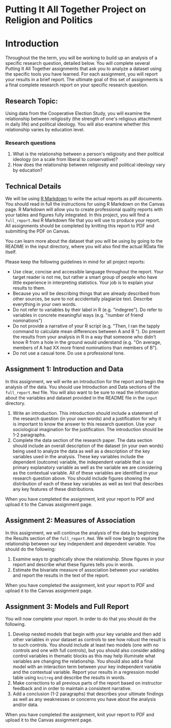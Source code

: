 # Putting It All Together Project on Religion and Politics

# Introduction

Throughout the the term, you will be working to build up an analysis of a specific research question, detailed below. You will complete several Putting It All Together assignments that ask you to analyze a dataset using the specific tools you have learned. For each assignment, you will report your results in a brief report. The ultimate goal of this set of assignments is a final complete research report on your specific research question. 

## Research Topic: 

Using data from the Cooperative Election Study, you will examine the relationship between religiosity (the strength of one's religious attachment in daily life) and political ideology. You will also examine whether this relationship varies by education level.

### Research questions

1. What is the relationship between a person's religiosity and their political ideology (on a scale from liberal to conservative)?
2. How does the relationship between religiosity and political ideology vary by education?

## Technical Details

We will be using [R Markdown](https://rmarkdown.rstudio.com/) to write the actual reports as pdf documents. You should read in full the instructions for using R Markdown on the Canvas page. R Markdown will allow you to create professional quality reports with your tables and figures fully integrated. In this project, you will find a `full_report.Rmd` R Markdown file that you will use to produce your report. All assignments should be completed by knitting this report to PDF and submitting the PDF on Canvas. 

You can learn more about the dataset that you will be using by going to the README in the input directory, where you will also find the actual RData file itself. 

Please keep the following guidelines in mind for all project reports:

- Use clear, concise and accessible language throughout the report. Your target reader is not me, but rather a smart group of people who have little experience in interpreting statistics. Your job is to explain your results to them.
- Because you will be describing things that are already described from other sources, be sure to not accidentally plagiarize text. Describe everything in your own words.
- Do not refer to variables by their label in R (e.g. "indegree"). Do refer to variables in concrete meaningful ways (e.g. "number of friend nominations")
- Do not provide a narrative of your R script (e.g. "Then, I ran the tapply command to calculate mean differences between A and B "). Do present the results from your analysis in R in a way that someone who didn't know R from a hole in the ground would understand (e.g. "On average, members of A had XX more friend nominations than members of B").
- Do not use a casual tone. Do use a professional tone.

## Assignment 1: Introduction and Data

In this assignment, we will write an introduction for the report and begin the analysis of the data. You should use Introduction and Data sections of the `full_report.Rmd` file. You will also want to be sure to read the information about the variables and dataset provided in the README file in the `input` directory.

1. Write an introduction. This introduction should include a statement of the research question (in your own words) and a justification for why it is important to know the answer to this research question. Use your sociological imagination for the justification. The introduction should be 1-2 paragraphs.
2. Complete the data section of the research paper. The data section should include an overall description of the dataset (in your own words) being used to analyze the data as well as a description of the key variables used in the analysis. These key variables include the dependent (outcome) variable, the independent variable that is our primary explanatory variable as well as the variable we are considering as the contextual variable. All of these variables are identified in your research question above. You should include figures showing the distribution of each of these key variables as well as text that describes any key features of these distributions.

When you have completed the assignment, knit your report to PDF and upload it to the Canvas assignment page.

## Assignment 2: Measures of Association

In this assignment, we will continue the analysis of the data by beginning the Results section of the `full_report.Rmd`. We will now begin to explore the relationship between our key independent and dependent variable. You should do the following:

1. Examine ways to graphically show the relationship. Show figures in your report and describe what these figures tells you in words.
2. Estimate the bivariate measure of association between your variables and report the results in the text of the report.

When you have completed the assignment, knit your report to PDF and upload it to the Canvas assignment page.

## Assignment 3: Models and Full Report

You will now complete your report. In order to do that you should do the following.

1. Develop nested models that begin with your key variable and then add other variables in your dataset as controls to see how robust the result is to such controls. You should include at least two models (one with no controls and one with full controls), but you should also consider adding control variables in thematic blocks as this may help illuminate what variables are changing the relationship. You should also add a final model with an interaction term between your key independent variable and the contextual variable. Report your results in a regression model table using `knitreg` and describe the results in words.
2. Make corrections to all previous parts of the report based on instructor feedback and in order to maintain a consistent narrative.
3. Add a conclusion (1-2 paragraphs) that describes your ultimate findings as well as any weaknesses or concerns you have about the analysis and/or data.

When you have completed the assignment, knit your report to PDF and upload it to the Canvas assignment page.
